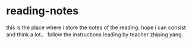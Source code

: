 # reading-notes
 this is the place where i store the notes of the reading. hope i can consist and think a lot， follow the instructions leading by teacher zhiping yang.
